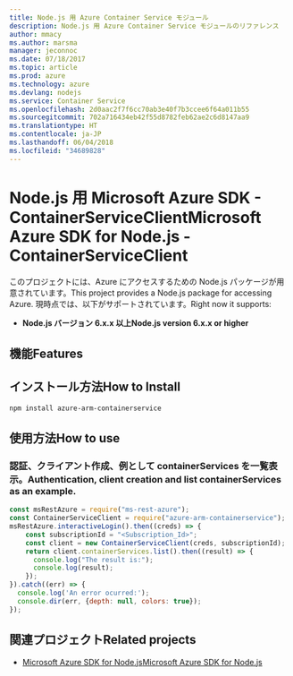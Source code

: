 ```yaml
---
title: Node.js 用 Azure Container Service モジュール
description: Node.js 用 Azure Container Service モジュールのリファレンス
author: mmacy
ms.author: marsma
manager: jeconnoc
ms.date: 07/18/2017
ms.topic: article
ms.prod: azure
ms.technology: azure
ms.devlang: nodejs
ms.service: Container Service
ms.openlocfilehash: 2d0aac2f7f6cc70ab3e40f7b3ccee6f64a011b55
ms.sourcegitcommit: 702a716434eb42f55d8782feb62ae2c6d8147aa9
ms.translationtype: HT
ms.contentlocale: ja-JP
ms.lasthandoff: 06/04/2018
ms.locfileid: "34689828"
---
```

# <a name="microsoft-azure-sdk-for-nodejs---containerserviceclient"></a><span data-ttu-id="d962c-103">Node.js 用 Microsoft Azure SDK - ContainerServiceClient</span><span class="sxs-lookup"><span data-stu-id="d962c-103">Microsoft Azure SDK for Node.js - ContainerServiceClient</span></span>
<span data-ttu-id="d962c-104">このプロジェクトには、Azure にアクセスするための Node.js パッケージが用意されています。</span><span class="sxs-lookup"><span data-stu-id="d962c-104">This project provides a Node.js package for accessing Azure.</span></span> <span data-ttu-id="d962c-105">現時点では、以下がサポートされています。</span><span class="sxs-lookup"><span data-stu-id="d962c-105">Right now it supports:</span></span>
- <span data-ttu-id="d962c-106">**Node.js バージョン 6.x.x 以上**</span><span class="sxs-lookup"><span data-stu-id="d962c-106">**Node.js version 6.x.x or higher**</span></span>

## <a name="features"></a><span data-ttu-id="d962c-107">機能</span><span class="sxs-lookup"><span data-stu-id="d962c-107">Features</span></span>


## <a name="how-to-install"></a><span data-ttu-id="d962c-108">インストール方法</span><span class="sxs-lookup"><span data-stu-id="d962c-108">How to Install</span></span>

```bash
npm install azure-arm-containerservice
```

## <a name="how-to-use"></a><span data-ttu-id="d962c-109">使用方法</span><span class="sxs-lookup"><span data-stu-id="d962c-109">How to use</span></span>

### <a name="authentication-client-creation-and-list-containerservices-as-an-example"></a><span data-ttu-id="d962c-110">認証、クライアント作成、例として containerServices を一覧表示。</span><span class="sxs-lookup"><span data-stu-id="d962c-110">Authentication, client creation and list containerServices as an example.</span></span>

```javascript
const msRestAzure = require("ms-rest-azure");
const ContainerServiceClient = require("azure-arm-containerservice");
msRestAzure.interactiveLogin().then((creds) => {
    const subscriptionId = "<Subscription_Id>";
    const client = new ContainerServiceClient(creds, subscriptionId);
    return client.containerServices.list().then((result) => {
      console.log("The result is:");
      console.log(result);
    });
}).catch((err) => {
  console.log('An error ocurred:');
  console.dir(err, {depth: null, colors: true});
});
```

## <a name="related-projects"></a><span data-ttu-id="d962c-111">関連プロジェクト</span><span class="sxs-lookup"><span data-stu-id="d962c-111">Related projects</span></span>

- [<span data-ttu-id="d962c-112">Microsoft Azure SDK for Node.js</span><span class="sxs-lookup"><span data-stu-id="d962c-112">Microsoft Azure SDK for Node.js</span></span>](https://github.com/Azure/azure-sdk-for-node)